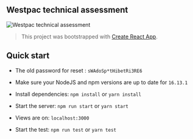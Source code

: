 ## Westpac technical assessment

![Westpac technical assessment](https://firebasestorage.googleapis.com/v0/b/clothing-shop-d098d.appspot.com/o/reset-password.png?alt=media&token=ff6507dd-ba09-4945-b3b1-6192938a9364)
> This project was bootstrapped with [Create React App](https://github.com/facebook/create-react-app).<br/>
## Quick start

- The old password for reset : `sWAdoSp*tHibetRi3RE6`

- Make sure your NodeJS and npm versions are up to date for `16.13.1`

- Install dependencies: `npm install` or `yarn install`

- Start the server: `npm run start` or `yarn start`

- Views are on: `localhost:3000`

- Start the test: `npm run test` or `yarn test`
